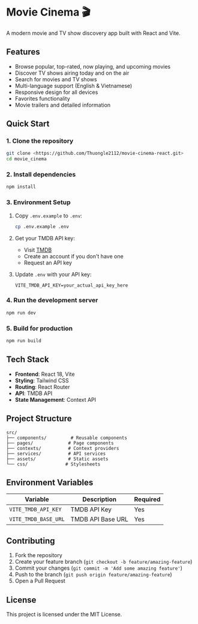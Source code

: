 # Movie Cinema 🎬

A modern movie and TV show discovery app built with React and Vite.

## Features

- Browse popular, top-rated, now playing, and upcoming movies
- Discover TV shows airing today and on the air
- Search for movies and TV shows
- Multi-language support (English & Vietnamese)
- Responsive design for all devices
- Favorites functionality
- Movie trailers and detailed information

## Quick Start

### 1. Clone the repository
```bash
git clone <https://github.com/Thuongle2112/movie-cinema-react.git>
cd movie_cinema
```

### 2. Install dependencies
```bash
npm install
```

### 3. Environment Setup
1. Copy `.env.example` to `.env`:
   ```bash
   cp .env.example .env
   ```

2. Get your TMDB API key:
   - Visit [TMDB](https://www.themoviedb.org/settings/api)
   - Create an account if you don't have one
   - Request an API key

3. Update `.env` with your API key:
   ```env
   VITE_TMDB_API_KEY=your_actual_api_key_here
   ```

### 4. Run the development server
```bash
npm run dev
```

### 5. Build for production
```bash
npm run build
```

## Tech Stack

- **Frontend**: React 18, Vite
- **Styling**: Tailwind CSS
- **Routing**: React Router
- **API**: TMDB API
- **State Management**: Context API

## Project Structure

```
src/
├── components/         # Reusable components
├── pages/             # Page components
├── contexts/          # Context providers
├── services/          # API services
├── assets/            # Static assets
└── css/              # Stylesheets
```

## Environment Variables

| Variable | Description | Required |
|----------|-------------|----------|
| `VITE_TMDB_API_KEY` | TMDB API Key | Yes |
| `VITE_TMDB_BASE_URL` | TMDB API Base URL | Yes |

## Contributing

1. Fork the repository
2. Create your feature branch (`git checkout -b feature/amazing-feature`)
3. Commit your changes (`git commit -m 'Add some amazing feature'`)
4. Push to the branch (`git push origin feature/amazing-feature`)
5. Open a Pull Request

## License

This project is licensed under the MIT License.